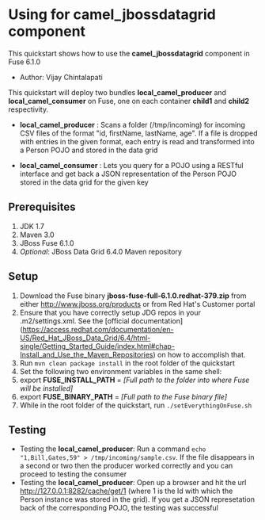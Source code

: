 Using for __camel_jbossdatagrid__ component
===========================================================
This quickstart shows how to use the __camel_jbossdatagrid__ component in Fuse 6.1.0
* Author: Vijay Chintalapati

This quickstart will deploy two bundles __local_camel_producer__ and __local_camel_consumer__ on Fuse, one on each container __child1__ and __child2__ respectivity.

* __local_camel_producer__ : Scans a folder (/tmp/incoming) for incoming CSV files of the format "id, firstName, lastName, age". If a file is dropped with entries in the given format, each entry is read and transformed into a Person POJO and stored in the data grid

* __local_camel_consumer__ : Lets you query for a POJO using a RESTful interface and get back  a JSON representation of the Person POJO stored in the data grid for the given key

Prerequisites
-------------
1. JDK 1.7 
2. Maven 3.0
3. JBoss Fuse 6.1.0
4. _Optional_: JBoss Data Grid 6.4.0 Maven repository

Setup
-----
1. Download the Fuse binary __jboss-fuse-full-6.1.0.redhat-379.zip__ from either http://www.jboss.org/products or from Red Hat's Customer portal
2. Ensure that you have correctly setup JDG repos in your .m2/settings.xml. See the [official documentation] (https://access.redhat.com/documentation/en-US/Red_Hat_JBoss_Data_Grid/6.4/html-single/Getting_Started_Guide/index.html#chap-Install_and_Use_the_Maven_Repositories) on how to accomplish that.
3. Run `mvn clean package install` in the root folder of the quickstart
4. Set the following two environment variables in the same shell: 
  1. export __FUSE_INSTALL_PATH__ = _[Full path to the folder into where Fuse will be installed]_ 
  2. export __FUSE_BINARY_PATH__ = _[Full path to the Fuse binary file]_ 
5. While in the root folder of the quickstart, run `./setEverythingOnFuse.sh`

Testing
-------

* Testing the __local_camel_producer__: Run a command `echo "1,Bill,Gates,59" > /tmp/incoming/sample.csv`. If the file disappears in a second or two then the producer worked correctly and you can proceed to testing the consumer
* Testing the __local_camel_producer__: Open up a browser and hit the url http://127.0.0.1:8282/cache/get/1 (where 1 is the Id with which the Person instance was stored in the grid). If you get a JSON represetation back of the corresponding POJO, the testing was successful
